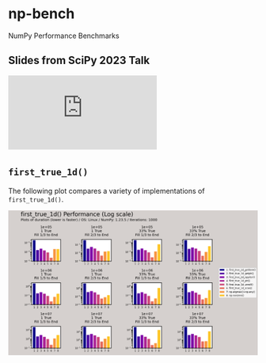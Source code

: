 # np-bench
NumPy Performance Benchmarks

## Slides from SciPy 2023 Talk

![Slides PDF](https://github.com/flexatone/np-bench/blob/default/doc/opnpy-scipy-2023/opnpy.pdf)


## `first_true_1d()`

The following plot compares a variety of implementations of `first_true_1d()`.

![Performance Tests](https://github.com/flexatone/np-bench/blob/default/doc/opnpy-scipy-2023/public/ft1d-fig-9.png)

